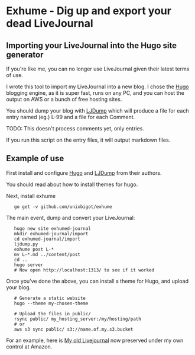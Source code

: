 # Exhume - Dig up and export your dead LiveJournal

## Importing your LiveJournal into the Hugo site generator

If you're like me, you can no longer use LiveJournal given their
latest terms of use.

I wrote this tool to import my LiveJournal into a new blog.  I chose
the [Hugo](http://gohugo.io) blogging engine, as it is super fast,
runs on any PC, and you can host the output on AWS or a bunch of free hosting sites.

You should dump your blog
with [LJDump](http://hewgill.com/ljdump/)
which will produce a file for each entry named (eg.) L-99 and a file
for each Comment.

TODO: This doesn't process comments yet, only entries.

If you run this script on the entry files, it will output markdown
files.

## Example of use

First install and configure [Hugo](http://gohugo.io)
and [LJDump](http://hewgill.com/ljdump/) from their authors.

You should read about how to install themes for hugo.

Next, install exhume

```
   go get -v github.com/unixbigot/exhume
```

The main event, dump and convert your LiveJournal:

```
   hugo new site exhumed-journal
   mkdir exhumed-journal/import
   cd exhumed-journal/import
   ljdump.py
   exhume post L-*
   mv L-*.md ../content/post
   cd ..
   hugo server
   # Now open http://localhost:1313/ to see if it worked
```

Once you've done the above, you can install a theme for 
Hugo, and upload your blog.

```
   # Generate a static website
   hugo --theme my-chosen-theme
   
   # Upload the files in public/
   rsync public/ my_hosting_server:/my/hosting/path
   # or
   aws s3 sync public/ s3://name.of.my.s3.bucket
```
   
For an example, here is [My old Livejournal](http://rant.unixbigot.id.au.s3-website-ap-southeast-2.amazonaws.com) now preserved under my own control at Amazon.
